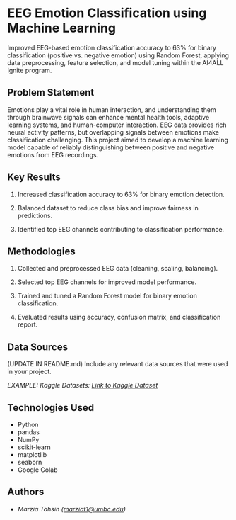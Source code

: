 # EEG Emotion Classification using Machine Learning

Improved EEG-based emotion classification accuracy to 63% for binary classification (positive vs. negative emotion) using Random Forest, applying data preprocessing, feature selection, and model tuning within the AI4ALL Ignite program.


## Problem Statement <!--- do not change this line -->

Emotions play a vital role in human interaction, and understanding them through brainwave signals can enhance mental health tools, adaptive learning systems, and human-computer interaction. EEG data provides rich neural activity patterns, but overlapping signals between emotions make classification challenging. This project aimed to develop a machine learning model capable of reliably distinguishing between positive and negative emotions from EEG recordings.

## Key Results <!--- do not change this line -->

1. Increased classification accuracy to 63% for binary emotion detection.

2. Balanced dataset to reduce class bias and improve fairness in predictions.

3. Identified top EEG channels contributing to classification performance.


## Methodologies <!--- do not change this line -->

1. Collected and preprocessed EEG data (cleaning, scaling, balancing).

2. Selected top EEG channels for improved model performance.

3. Trained and tuned a Random Forest model for binary emotion classification.

4. Evaluated results using accuracy, confusion matrix, and classification report.


## Data Sources <!--- do not change this line -->

(UPDATE IN README.md)
Include any relevant data sources that were used in your project.

*EXAMPLE:*
*Kaggle Datasets: [Link to Kaggle Dataset](https://www.kaggle.com/datasets)*

## Technologies Used <!--- do not change this line -->
- Python  
- pandas  
- NumPy  
- scikit-learn  
- matplotlib  
- seaborn  
- Google Colab  


## Authors <!--- do not change this line -->

- *Marzia Tahsin ([marziat1@umbc.edu](mailto:marziat1@umbc.edu))*

